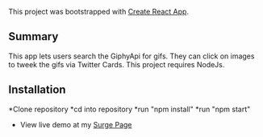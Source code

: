 
This project was bootstrapped with [Create React App](https://github.com/facebookincubator/create-react-app).


## Summary
This app lets users search the GiphyApi for gifs. They can click on images to tweek the gifs via Twitter Cards. This project requires NodeJs.

## Installation
*Clone repository
*cd into repository
*run "npm install"
*run "npm start"
* View live demo at my [Surge Page](htt://giphy.surge.sh)
